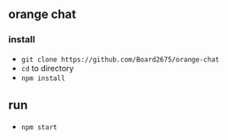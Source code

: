 ## orange chat

### install
- `git clone https://github.com/Board2675/orange-chat`
- `cd` to directory
- `npm install`


## run
- `npm start`